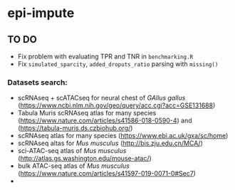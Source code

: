# epi-impute

## TO DO
+ Fix problem with evaluating TPR and TNR in `benchmarking.R`
+ Fix `simulated_sparcity`, `added_droputs_ratio` parsing with `missing()`

### Datasets search:
+ scRNAseq + scATACseq for neural chest of _GAllus gallus_ (https://www.ncbi.nlm.nih.gov/geo/query/acc.cgi?acc=GSE131688)
+ Tabula Muris scRNAseq atlas for many species (https://www.nature.com/articles/s41586-018-0590-4) and (https://tabula-muris.ds.czbiohub.org/)
+ scRNAseq atlas for many species (https://www.ebi.ac.uk/gxa/sc/home)
+ scRNAseq altas for _Mus musculus_ (http://bis.zju.edu.cn/MCA/)
+ sci-ATAC-seq atlas of _Mus musculus_ (http://atlas.gs.washington.edu/mouse-atac/)
+ bulk ATAC-seq atlas of _Mus musculus_ (https://www.nature.com/articles/s41597-019-0071-0#Sec7)
+